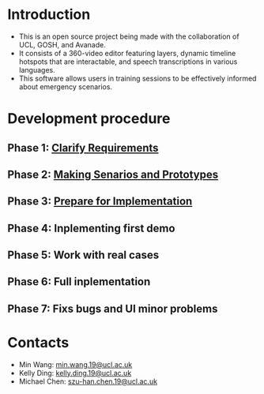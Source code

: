 # Introduction
- This is an open source project being made with the collaboration of UCL, GOSH, and Avanade. 
- It consists of a 360-video editor featuring layers, dynamic timeline hotspots that are interactable, and speech transcriptions in various languages. 
- This software allows users in training sessions to be effectively informed about emergency scenarios.

# Development procedure

## Phase 1: [Clarify Requirements](./phase1/phase1.html)
## Phase 2: [Making Senarios and Prototypes](./phase2/phase2.html)
## Phase 3: [Prepare for Implementation](./phase3/phase3.html)
## Phase 4: Inplementing first demo
## Phase 5: Work with real cases
## Phase 6: Full inplementation
## Phase 7: Fixs bugs and UI minor problems

# Contacts
- Min Wang: min.wang.19@ucl.ac.uk  
- Kelly Ding: kelly.ding.19@ucl.ac.uk  
- Michael Chen: szu-han.chen.19@ucl.ac.uk  

